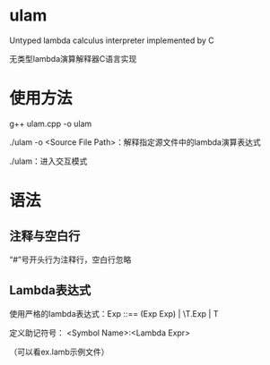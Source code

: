 # ulam
Untyped lambda calculus interpreter implemented by C

无类型lambda演算解释器C语言实现

# 使用方法
g++ ulam.cpp -o ulam

./ulam -o \<Source File Path\>：解释指定源文件中的lambda演算表达式
  
./ulam：进入交互模式

# 语法
## 注释与空白行
“#”号开头行为注释行，空白行忽略
## Lambda表达式
使用严格的lambda表达式：Exp ::== (Exp Exp) | \T.Exp | T

定义助记符号：
\<Symbol Name\>:\<Lambda Expr\>
  
（可以看ex.lamb示例文件）
